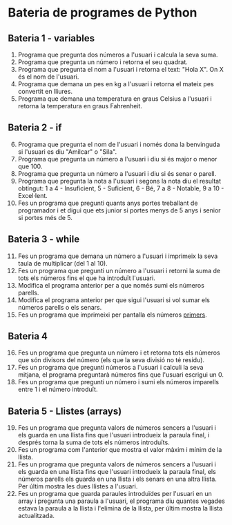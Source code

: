# Bateria de programes de Python

## Bateria 1 - variables

1. Programa que pregunta dos números a l'usuari i calcula la seva suma.
2. Programa que pregunta un número i retorna el seu quadrat.
3. Programa que pregunta el nom a l'usuari i retorna el text: "Hola X". On X és el nom de l'usuari.
4. Programa que demana un pes en kg a l'usuari i retorna el mateix pes convertit en lliures.
5. Programa que demana una temperatura en graus Celsius a l'usuari i retorna la temperatura en graus Fahrenheit.

## Bateria 2 - if

6. Programa que pregunta el nom de l'usuari i només dona la benvinguda si l'usuari es diu "Amilcar" o "Sila".
7. Programa que pregunta un número a l'usuari i diu si és major o menor que 100.
8. Programa que pregunta un número a l'usuari i diu si és senar o parell.
9. Programa que pregunta la nota a l'usuari i segons la nota diu el resultat obtingut: 1 a 4 - Insuficient, 5 - Suficient, 6 - Bé, 7 a 8 - Notable, 9 a 10 - Excel·lent.
10. Fes un programa que pregunti quants anys portes treballant de programador i et digui que ets junior si portes menys de 5 anys i senior si portes més de 5.

## Bateria 3 - while

11. Fes un programa que demana un número a l'usuari i imprimeix la seva taula de multiplicar (del 1 al 10).
12. Fes un programa que pregunti un número a l'usuari i retorni la suma de tots els números fins el que ha introduït l'usuari.
13. Modifica el programa anterior per a que només sumi els números parells.
14. Modifica el programa anterior per que sigui l'usuari si vol sumar els números parells o els senars.
15. Fes un programa que imprimeixi per pantalla els números [primers](https://ca.wikipedia.org/wiki/Nombre_primer).

## Bateria 4 

16. Fes un programa que pregunta un número i et retorna tots els números que són divisors del número (els que la seva divisió no té residu).
17. Fes un programa que pregunti números a l'usuari i calculi la seva mitjana, el programa preguntarà números fins que l'usuari escrigui un 0.
18. Fes un programa que pregunti un número i sumi els números imparells entre 1 i el número introduït.

## Bateria 5 - Llistes (arrays)

19. Fes un programa que pregunta valors de números sencers a l'usuari i els guarda en una llista fins que l'usuari introdueix la paraula final, i després torna la suma de tots els números introduïts.
20. Fes un programa com l'anterior que mostra el valor màxim i mínim de la llista.
21. Fes un programa que pregunta valors de números sencers a l'usuari i els guarda en una llista fins que l'usuari introdueix la paraula final, els números parells els guarda en una llista i els senars en una altra llista. Per últim mostra les dues llistes a l'usuari.
22. Fes un programa que guarda paraules introduïdes per l'usuari en un array i pregunta una paraula a l'usuari, el programa diu quantes vegades estava la paraula a la llista i l'elimina de la llista, per últim mostra la llista actualitzada.
  
